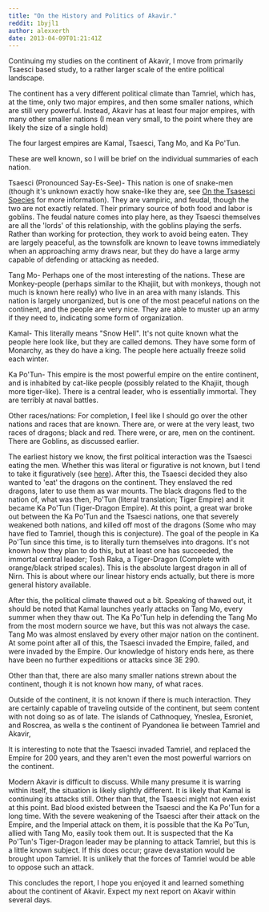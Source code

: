 ```yaml
---
title: "On the History and Politics of Akavir."
reddit: 1byjl1
author: alexxerth
date: 2013-04-09T01:21:41Z
---
```


Continuing my studies on the continent of Akavir, I move from primarily Tsaesci based study, to a rather larger scale of the entire political landscape.

The continent has a very different political climate than Tamriel, which has, at the time, only two major empires, and then some smaller nations, which are still very powerful. Instead, Akavir has at least four major empires, with many other smaller nations (I mean very small, to the point where they are likely the size of a single hold)

The four largest empires are Kamal, Tsaesci, Tang Mo, and Ka Po'Tun.

These are well known, so I will be brief on the individual summaries of each nation.


Tsaesci (Pronounced Say-Es-See)- This nation is one of snake-men (though it's unknown exactly how snake-like they are, see [On the Tsasesci Species](http://www.reddit.com/r/teslore/comments/1bpa01/on_the_tsaesci_species/) for more information). They are vampiric, and feudal, though the two are not exactly related. Their primary source of both food and labor is goblins. The feudal nature comes into play here, as they Tsaesci themselves are all the 'lords' of this relationship, with the goblins playing the serfs. Rather than working for protection, they work to avoid being eaten. They are largely peaceful, as the townsfolk are known to leave towns immediately when an approaching army draws near, but they do have a large army capable of defending or attacking as needed.



Tang Mo- Perhaps one of the most interesting of the nations. These are Monkey-people (perhaps similar to the Khajiit, but with monkeys, though not much is known here really) who live in an area with many islands. This nation is largely unorganized, but is one of the most peaceful nations on the continent, and the people are very nice. They are able to muster up an army if they need to, indicating some form of organization.

Kamal- This literally means "Snow Hell". It's not quite known what the people here look like, but they are called demons. They have some form of Monarchy, as they do have a king. The people here actually freeze solid each winter. 

Ka Po'Tun- This empire is the most powerful empire on the entire continent, and is inhabited by cat-like people (possibly related to the Khajiit, though more tiger-like). There is a central leader, who is essentially immortal. They are terribly at naval battles.


Other races/nations: For completion, I feel like I should go over the other nations and races that are known. There are, or were at the very least, two races of dragons; black and red. There were, or are, men on the continent. There are Goblins, as discussed earlier.


The earliest history we know, the first political interaction was the Tsaesci eating the men. Whether this was literal or figurative is not known, but I tend to take it figuratively (see [here](http://www.reddit.com/r/teslore/comments/1bpa01/on_the_tsaesci_species/)). After this, the Tsaesci decided they also wanted to 'eat' the dragons on the continent. They enslaved the red dragons, later to use them as war mounts. The black dragons fled to the nation of, what was then, Po'Tun (literal translation; Tiger Empire) and it became Ka Po'Tun (Tiger-Dragon Empire). At this point, a great war broke out between the Ka Po'Tun and the Tsaesci nations, one that severely weakened both nations, and killed off most of the dragons (Some who may have fled to Tamriel, though this is conjecture). The goal of the people in Ka Po'Tun since this time, is to literally turn themselves into dragons. It's not known how they plan to do this, but at least one has succeeded, the immortal central leader; Tosh Raka, a Tiger-Dragon (Complete with orange/black striped scales). This is the absolute largest dragon in all of Nirn. This is about where our linear history ends actually, but there is more general history available.

After this, the political climate thawed out a bit. Speaking of thawed out, it should be noted that Kamal launches yearly attacks on Tang Mo, every summer when they thaw out. The Ka Po'Tun help in defending the Tang Mo from the most modern source we have, but this was not always the case. Tang Mo was almost enslaved by every other major nation on the continent. At some point after all of this, the Tsaesci invaded the Empire, failed, and were invaded by the Empire. Our knowledge of history ends here, as there have been no further expeditions or attacks since 3E 290.

Other than that, there are also many smaller nations strewn about the continent, though it is not known how many, of what races.


Outside of the continent, it is not known if there is much interaction. They are certainly capable of traveling outside of the continent, but seem content with not doing so as of late. The islands of Cathnoquey, Yneslea, Esroniet, and Roscrea, as wella s the continent of Pyandonea lie between Tamriel and Akavir, 

It is interesting to note that the Tsaesci invaded Tamriel, and replaced the Empire for 200 years, and they aren't even the most powerful warriors on the continent.



Modern Akavir is difficult to discuss.  While many presume it is warring within itself, the situation is likely slightly different. It is likely that Kamal is continuing its attacks still. Other than that, the Tsaesci might not even exist at this point. Bad blood existed between the Tsaesci and the Ka Po'Tun for a long time. With the severe weakening of the Tsaesci after their attack on the Empire, and the Imperial attack on them, it is possible that the Ka Po'Tun, allied with Tang Mo, easily took them out. It is suspected that the Ka Po'Tun's Tiger-Dragon leader may be planning to attack Tamriel, but this is a little known subject.  If this does occur; grave devastation would be brought upon Tamriel.  It is unlikely that the forces of Tamriel would be able to oppose such an attack.  


This concludes the report, I hope you enjoyed it and learned something about the continent of Akavir. Expect my next report on Akavir within several days.
